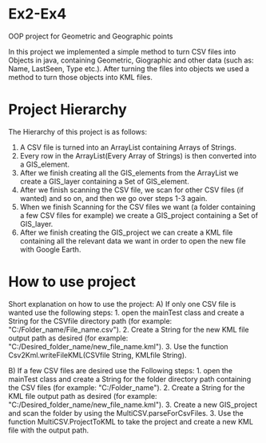 # Ex2-Ex4
OOP project for Geometric and Geographic points 

In this project we implemented a simple method to turn CSV files into Objects in java, containing Geometric, Giographic and other data 
(such as: Name, LastSeen, Type etc.). After turning the files into objects we used a method to turn those objects into KML files.

# Project Hierarchy
The Hierarchy of this project is as follows:
  1. A CSV file is turned into an ArrayList containing Arrays of Strings.
  2. Every row in the ArrayList(Every Array of Strings) is then converted into a GIS_element.
  3. After we finish creating all the GIS_elements from the ArrayList we create a GIS_layer containing a Set of GIS_element.
  4. After we finish scanning the CSV file, we scan for other CSV files (if wanted) and so on, and then we go over steps 1-3 again.
  5. When we finish Scanning for the CSV files we want (a folder containing a few CSV files for example) we create a GIS_project 
     containing a Set of GIS_layer.
  6. After we finish creating the GIS_project we can create a KML file containing all the relevant data we want in order to open the new
     file with Google Earth.

# How to use project
Short explanation on how to use the project:
 A) If only one CSV file is wanted use the following steps:
    1. open the mainTest class and create a String for the CSVfile directory path (for example: "C:/Folder_name/File_name.csv").
    2. Create a String for the new KML file output path as desired (for example: "C:/Desired_folder_name/new_file_name.kml").
    3. Use the function Csv2Kml.writeFileKML(CSVfile String, KMLfile String).
    
 B) If a few CSV files are desired use the Following steps:
    1. open the mainTest class and create a String for the folder directory path containing the CSV files 
    (for example: "C:/Folder_name").
    2. Create a String for the KML file output path as desired (for example: "C:/Desired_folder_name/new_file_name.kml").
    3. Create a new GIS_project and scan the folder by using the MultiCSV.parseForCsvFiles.
    3. Use the function MultiCSV.ProjectToKML to take the project and create a new KML file with the output path.
 

